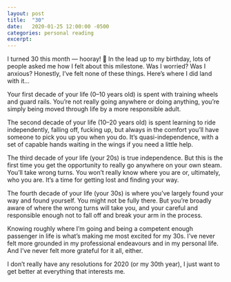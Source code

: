 ```yaml
---
layout: post
title:  "30"
date:   2020-01-25 12:00:00 -0500
categories: personal reading
excerpt: 
---
```

I turned 30 this month — hooray! 🎉 In the lead up to my birthday, lots of people asked me how I felt about this milestone. Was I worried? Was I anxious? Honestly, I’ve felt none of these things. Here’s where I did land with it…

Your first decade of your life (0–10 years old) is spent with training wheels and guard rails. You’re not really going anywhere or doing anything, you’re simply being moved through life by a more responsible adult.

The second decade of your life (10–20 years old) is spent learning to ride independently, falling off, fucking up, but always in the comfort you’ll have someone to pick you up you when you do. It’s quasi-independence, with a set of capable hands waiting in the wings if you need a little help.

The third decade of your life (your 20s) is true independence. But this is the first time you get the opportunity to really go anywhere on your own steam. You’ll take wrong turns. You won’t really know where you are or, ultimately, who you are. It’s a time for getting lost and finding your way.

The fourth decade of your life (your 30s) is where you’ve largely found your way and found yourself. You might not be fully there. But you’re broadly aware of where the wrong turns will take you, and your careful and responsible enough not to fall off and break your arm in the process.

Knowing roughly where I’m going and being a competent enough passenger in life is what’s making me most excited for my 30s. I’ve never felt more grounded in my professional endeavours and in my personal life. And I’ve never felt more grateful for it all, either.

I don’t really have any resolutions for 2020 (or my 30th year), I just want to get better at everything that interests me.
